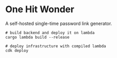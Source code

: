 # One Hit Wonder

A self-hosted single-time password link generator.

```
# build backend and deploy it on lambda
cargo lambda build --release

# deploy infrastructure with compiled lambda
cdk deploy
```